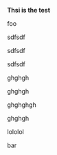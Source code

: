 **Thsi is the test**



foo

sdfsdf

sdfsdf

sdfsdf



ghghgh

ghghgh

ghghghgh

ghghgh





lololol

bar
